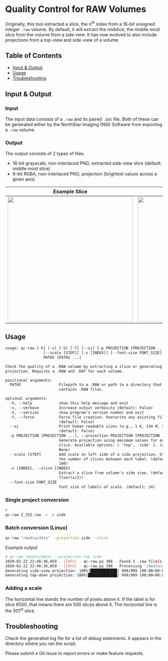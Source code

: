 # Quality Control for RAW Volumes

Originally, this tool extracted a slice, the n<sup>th</sup> index from a 16-bit unsigned
integer `.raw` volume. By default, it will extract the midslice, the middle most
slice from the volume from a side view. It has now evolved to also include projections
from a top-view and side-view of a volume.

## Table of Contents

- [Input & Output](#input-&-output)
- [Usage](#usage)
- [Troubleshooting](#troubleshooting)

## Input & Output

### Input

The input data consists of a `.raw` and its paired `.dat` file. Both of these
can be generated either by the NorthStar Imaging (NSI) Software from exporting a
`.raw` volume.

### Output

The output consists of 2 types of files.

- 16-bit grayscale, non-interlaced PNG, extracted side-view slice (default: middle most slice)
- 8-bit RGBA, non-interlaced PNG, projection (brightest values across a given axis)

|Example Slice|Example Projection|
|-|-|
|<img src="../../doc/img/midslice_example.png" width="400">|<img src="../../doc/img/side_projection_example.png" width="400">|

## Usage

```txt
usage: qc-raw [-h] [-v] [-V] [-f] [--si] [-p PROJECTION [PROJECTION ...]]
                 [--scale [STEP]] [-s [INDEX]] [--font-size FONT_SIZE]
                 PATHS [PATHS ...]

Check the quality of a .RAW volume by extracting a slice or generating a
projection. Requires a .RAW and .DAT for each volume.

positional arguments:
  PATHS                 Filepath to a .RAW or path to a directory that
                        contains .RAW files.

optional arguments:
  -h, --help            show this help message and exit
  -v, --verbose         Increase output verbosity (default: False)
  -V, --version         show program's version number and exit
  -f, --force           Force file creation. Overwrite any existing files.
                        (default: False)
  --si                  Print human readable sizes (e.g., 1 K, 234 M, 2 G)
                        (default: False)
  -p PROJECTION [PROJECTION ...], --projection PROJECTION [PROJECTION ...]
                        Generate projection using maximum values for each
                        slice. Available options: [ 'top', 'side' ]. (default:
                        None)
  --scale [STEP]        Add scale on left side of a side projection. Step is
                        the number of slices between each label. (default:
                        100)
  -s [INDEX], --slice [INDEX]
                        Extract a slice from volume's side view. (default:
                        floor(x/2))
  --font-size FONT_SIZE
                        Font size of labels of scale. (default: 24)
```

### Single project conversion

```bash
#
qc-raw 2_252.raw -s -p side
```

### Batch conversion (Linux)

```bash
qc-raw "/media/data" --projection side --slice
```

Example output

```bash
# qc-raw /media/data/ --projection top side
2020-02-22 22:46:36,859 - [INFO] - qc-raw.py 368 - Found 1 .raw file(s).
2020-02-22 22:46:36,859 - [INFO] - qc-raw.py 386 - Processing '/media/data/398-1_CML247_104um.raw' (858640500 B)
Generating side-view projection: 100%|████████████| 999/999 [00:00<00:00, 1543.58it/s]
Generating top-down projection: 100%|█████████████| 999/999 [00:00<00:00, 1649.96it/s]
```

### Adding a scale

The horizontal line stands the number of pixels above it. If the label
is for slice #500, that means there are 500 slices above it. The horizontal line
is the 501<sup>st</sup> slice.

## Troubleshooting

Check the generated log file for a list of debug statements. It appears in the
directory where you ran the script.

Please submit a Git Issue to report errors or make feature requests.
